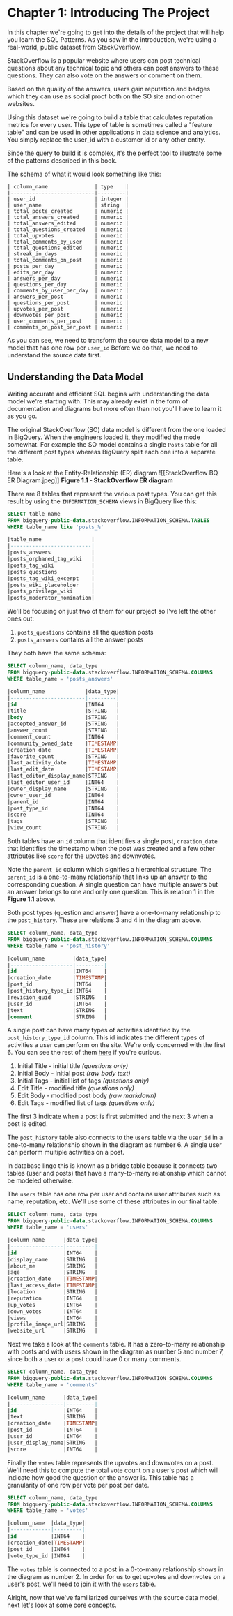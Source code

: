 # Chapter 1: Introducing The Project
In this chapter we're going to get into the details of the project that will help you learn the SQL Patterns. As you saw in the introduction, we're using a real-world, public dataset from StackOverflow.

StackOverflow is a popular website where users can post technical questions about any technical topic and others can post answers to these questions. They can also vote on the answers or comment on them.

Based on the quality of the answers, users gain reputation and badges which they can use  as social proof both on the SO site and on other websites.

Using this dataset we're going to build a table that calculates reputation metrics for every user. This type of table is sometimes called a "feature table" and can be used in other applications in data science and analytics. You simply replace the user_id with a customer id or any other entity.

Since the query to build it is complex, it's the perfect tool to illustrate some of the patterns described in this book.

The schema of what it would look something like this:
```
| column_name               | type    |
|---------------------------|---------|
| user_id                   | integer |
| user_name                 | string  |
| total_posts_created       | numeric |
| total_answers_created     | numeric |
| total_answers_edited      | numeric |
| total_questions_created   | numeric |
| total_upvotes             | numeric |
| total_comments_by_user    | numeric |
| total_questions_edited    | numeric |
| streak_in_days            | numeric |
| total_comments_on_post    | numeric |
| posts_per_day             | numeric |
| edits_per_day             | numeric |
| answers_per_day           | numeric |
| questions_per_day         | numeric |
| comments_by_user_per_day  | numeric |
| answers_per_post          | numeric |
| questions_per_post        | numeric |
| upvotes_per_post          | numeric |
| downvotes_per_post        | numeric |
| user_comments_per_post    | numeric |
| comments_on_post_per_post | numeric |
```

As you can see, we need to transform the source data model to a new model that has one row per `user_id` Before we do that, we need to understand the source data first.

## Understanding the Data Model
Writing accurate and efficient SQL begins with understanding the data model we're starting with. This may already exist in the form of documentation and diagrams but more often than not you'll have to learn it as you go.

The original StackOverflow (SO) data model is different from the one loaded in BigQuery. When the engineers loaded it, they modified the mode somewhat. For example the SO model contains a single `Posts` table for all the different post types whereas BigQuery split each one into a separate table.

Here's a look at the Entity-Relationship (ER) diagram
![[StackOverflow BQ ER Diagram.jpeg]]
**Figure 1.1 - StackOverflow ER diagram**

There are 8 tables that represent the various post types. You can get this result by using the `INFORMATION_SCHEMA` views in BigQuery like this:
```sql
SELECT table_name
FROM bigquery-public-data.stackoverflow.INFORMATION_SCHEMA.TABLES
WHERE table_name like 'posts_%'

|table_name                |
|--------------------------|
|posts_answers             |
|posts_orphaned_tag_wiki   |
|posts_tag_wiki            |
|posts_questions           |
|posts_tag_wiki_excerpt    |
|posts_wiki_placeholder    |
|posts_privilege_wiki      |
|posts_moderator_nomination|
```

We'll be focusing on just two of them for our project so I've left the other ones out:

 1. `posts_questions` contains all the question posts
 2. `posts_answers` contains all the answer posts

They both have the same schema:
```sql
SELECT column_name, data_type
FROM bigquery-public-data.stackoverflow.INFORMATION_SCHEMA.COLUMNS
WHERE table_name = 'posts_answers'

|column_name             |data_type|
|------------------------|---------|
|id                      |INT64    |
|title                   |STRING   |
|body                    |STRING   |
|accepted_answer_id      |STRING   |
|answer_count            |STRING   |
|comment_count           |INT64    |
|community_owned_date    |TIMESTAMP|
|creation_date           |TIMESTAMP|
|favorite_count          |STRING   |
|last_activity_date      |TIMESTAMP|
|last_edit_date          |TIMESTAMP|
|last_editor_display_name|STRING   |
|last_editor_user_id     |INT64    |
|owner_display_name      |STRING   |
|owner_user_id           |INT64    |
|parent_id               |INT64    |
|post_type_id            |INT64    |
|score                   |INT64    |
|tags                    |STRING   |
|view_count              |STRING   |
```

Both tables have an `id` column that identifies a single post, `creation_date` that identifies the timestamp when the post was created and a few other attributes like `score` for the upvotes and downvotes. 

Note the `parent_id` column which signifies a hierarchical structure. The `parent_id` is a one-to-many relationship that links up an answer to the corresponding question. A single question can have multiple answers but an answer belongs to one and only one question. This is relation 1 in the **Figure 1.1** above.

Both post types (question and answer) have a one-to-many relationship to the `post_history`. These are relations 3 and 4 in the diagram above.

```sql
SELECT column_name, data_type
FROM bigquery-public-data.stackoverflow.INFORMATION_SCHEMA.COLUMNS
WHERE table_name = 'post_history'

|column_name         |data_type|
|--------------------|---------|
|id                  |INT64    |
|creation_date       |TIMESTAMP|
|post_id             |INT64    |
|post_history_type_id|INT64    |
|revision_guid       |STRING   |
|user_id             |INT64    |
|text                |STRING   |
|comment             |STRING   |
```

A single post can have many types of activities identified by the `post_history_type_id` column. This id indicates the different types of activities a user can perform on the site. We're only concerned with the first 6. You can see the rest of them [here](https://meta.stackexchange.com/questions/2677/database-schema-documentation-for-the-public-data-dump-and-sede/2678#2678) if you're curious.

1. Initial Title - initial title _(questions only)_
2. Initial Body - initial post _(raw body text)_
3. Initial Tags - initial list of tags _(questions only)_ 
4. Edit Title - modified title _(questions only)_
5. Edit Body - modified post body _(raw markdown)_
6. Edit Tags - modified list of tags _(questions only)_

The first 3 indicate when a post is first submitted and the next 3 when a post is edited.

The `post_history` table also connects to the `users` table via the `user_id` in a one-to-many relationship shown in the diagram as number 6.  A single user can perform multiple activities on a post.

In database lingo this is known as a bridge table because it connects two tables (user and posts) that have a many-to-many relationship which cannot be modeled otherwise.

The `users` table has one row per user and contains user attributes such as name, reputation, etc. We'll use some of these attributes in our final table.

```sql
SELECT column_name, data_type
FROM bigquery-public-data.stackoverflow.INFORMATION_SCHEMA.COLUMNS
WHERE table_name = 'users'

|column_name      |data_type|
|-----------------|---------|
|id               |INT64    |
|display_name     |STRING   |
|about_me         |STRING   |
|age              |STRING   |
|creation_date    |TIMESTAMP|
|last_access_date |TIMESTAMP|
|location         |STRING   |
|reputation       |INT64    |
|up_votes         |INT64    |
|down_votes       |INT64    |
|views            |INT64    |
|profile_image_url|STRING   |
|website_url      |STRING   |
```

Next we take a look at the `comments` table. It has a zero-to-many relationship with posts and with users shown in the diagram as number 5 and number 7, since both a user or a post could have 0 or many comments.

```sql
SELECT column_name, data_type
FROM bigquery-public-data.stackoverflow.INFORMATION_SCHEMA.COLUMNS
WHERE table_name = 'comments'

|column_name      |data_type|
|-----------------|---------|
|id               |INT64    |
|text             |STRING   |
|creation_date    |TIMESTAMP|
|post_id          |INT64    |
|user_id          |INT64    |
|user_display_name|STRING   |
|score            |INT64    |
```

Finally the `votes` table represents the upvotes and downvotes on a post. We'll need this to compute the total vote count on a user's post which will indicate how good the question or the answer is. This table has a granularity of one row per vote per post per date.

```sql
SELECT column_name, data_type
FROM bigquery-public-data.stackoverflow.INFORMATION_SCHEMA.COLUMNS
WHERE table_name = 'votes'

|column_name  |data_type|
|-------------|---------|
|id           |INT64    |
|creation_date|TIMESTAMP|
|post_id      |INT64    |
|vote_type_id |INT64    |
```

The `votes` table is connected to a post in a 0-to-many relationship shows in the diagram as number 2. In order for us to get upvotes and downvotes on a user's post, we'll need to join it with the `users` table.

Alright, now that we've familiarized ourselves with the source data model, next let's look at some core concepts.
